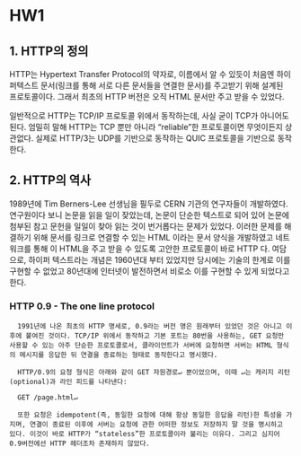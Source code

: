 # HW1

## 1. HTTP의 정의
  HTTP는 Hypertext Transfer Protocol의 약자로, 이름에서 알 수 있듯이 처음엔 하이퍼텍스트 문서(링크를 통해 서로 다른 문서들을 연결한 문서)를 주고받기 위해 설계된 프로토콜이다. 그래서 최초의 HTTP 버전은 오직 HTML 문서만 주고 받을 수 있었다.
    
   일반적으로 HTTP는 TCP/IP 프로토콜 위에서 동작하는데, 사실 굳이 TCP가 아니어도 된다. 엄밀히 말해 HTTP는 TCP 뿐만 아니라 “reliable”한 프로토콜이면 무엇이든지 상관없다. 실제로 HTTP/3는 UDP를 기반으로 동작하는 QUIC 프로토콜을 기반으로 동작한다.

## 2. HTTP의 역사
  1989년에 Tim Berners-Lee 선생님을 필두로 CERN 기관의 연구자들이 개발하였다. 연구원이다 보니 논문을 읽을 일이 잦았는데, 논문이 단순한 텍스트로 되어 있어 논문에 첨부된 참고 문헌을 일일이 찾아 읽는 것이 번거롭다는 문제가 있었다. 이러한 문제를 해결하기 위해 문서를 링크로 연결할 수 있는 HTML 이라는 문서 양식을 개발하였고 네트워크를 통해 이 HTML을 주고 받을 수 있도록 고안한 프로토콜이 바로 HTTP 다. 여담으로, 하이퍼 텍스트라는 개념은 1960년대 부터 있었지만 당시에는 기술의 한계로 이를 구현할 수 없었고 80년대에 인터넷이 발전하면서 비로소 이를 구현할 수 있게 되었다고 한다.
  ### HTTP 0.9 - The one line protocol
      1991년에 나온 최초의 HTTP 명세로, 0.9라는 버전 명은 원래부터 있었던 것은 아니고 이후에 붙여진 것이다. TCP/IP 위에서 동작하고 기본 포트는 80번을 사용하는, GET 요청만 사용할 수 있는 아주 단순한 프로토콜로서, 클라이언트가 서버에 요청하면 서버는 HTML 형식의 메시지를 응답한 뒤 연결을 종료하는 형태로 동작한다고 명시했다.

      HTTP/0.9의 요청 형식은 아래와 같이 GET 자원경로↵ 뿐이었으며, 이때 ↵는 캐리지 리턴(optional)과 라인 피드를 나타낸다:

      GET /page.html↵

      또한 요청은 idempotent(즉, 동일한 요청에 대해 항상 동일한 응답을 리턴)한 특성을 가지며, 연결이 종료된 이후에 서버는 요청에 관한 어떠한 정보도 저장하지 말 것을 명시하고 있다. 이것이 바로 HTTP가 “stateless”한 프로토콜이라 불리는 이유다. 그리고 심지어 0.9버전에선 HTTP 헤더조차 존재하지 않았다.




